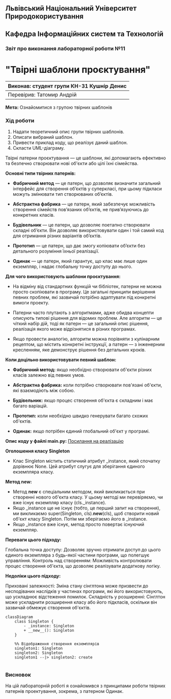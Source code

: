 ## Львівський Національний Університет Природокористування
## Кафедра Інформаційних систем та Технологій

### Звіт про виконання лабораторної роботи №11
# "Твірні шаблони проєктування"

| Виконав: студент групи КН-31 Кушнір Денис |
|------------------------------------------|
| Перевірив: Татомир Андрій                |

**Мета:** Ознайомитися з групою твірних шаблонів

### Хід роботи

1. Надати теоретичний опис групи твірних шаблонів.
2. Описати вибраний шаблон.
3. Привести приклад коду, що реалізує даний шаблон.
4. Скласти UML-діаграму.

Твірні патерни проєктування — це шаблони, які допомагають ефективно та безпечно створювати нові об'єкти або цілі їхні сімейства.

**Основні типи твірних патернів:**

- **Фабричний метод** — це патерн, що дозволяє визначити загальний інтерфейс для створення об’єктів у суперкласі, при цьому підкласи можуть змінювати тип створюваних об’єктів.

- **Абстрактна фабрика** — це патерн, який забезпечує можливість створення сімейств пов’язаних об’єктів, не прив’язуючись до конкретних класів.

- **Будівельник** — це патерн, що дозволяє поетапно створювати складні об’єкти. Він дозволяє використовувати один і той самий код для отримання різних варіантів об’єктів.

- **Прототип** — це патерн, що дає змогу копіювати об’єкти без детального розуміння їхньої реалізації.

- **Одинак** — це патерн, який гарантує, що клас має лише один екземпляр, і надає глобальну точку доступу до нього.

**Для чого використовують шаблони проєктування:**

- На відміну від стандартних функцій чи бібліотек, патерни не можна просто скопіювати в програму. Це загальні принципи вирішення певних проблем, які зазвичай потрібно адаптувати під конкретні вимоги проекту.

- Патерни часто плутають з алгоритмами, адже обидва концепти описують типові рішення для відомих проблем. Але алгоритм — це чіткий набір дій, тоді як патерн — це загальний опис рішення, реалізація якого може відрізнятися в різних програмах.

- Якщо провести аналогію, алгоритм можна порівняти з кулінарним рецептом, що містить конкретні інструкції, а патерн — з інженерним кресленням, яке демонструє рішення без детальних кроків.

**Коли доцільно використовувати певний шаблон:**

- **Фабричний метод:** якщо необхідно створювати об'єкти різних класів залежно від певних умов.

- **Абстрактна фабрика:** коли потрібно створювати пов'язані об'єкти, які взаємодіють між собою.

- **Будівельник:** якщо процес створення об'єкта є складним і має багато варіацій.

- **Прототип:** коли необхідно швидко генерувати багато схожих об'єктів.

- **Одинак:** якщо потрібен єдиний глобальний об'єкт у програмі.

**Опис коду у файлі main.py:**
[Посилання на реалізацію](main.py)


**Оголошення класу Singleton**
- Клас Singleton містить статичний атрибут _instance, який спочатку дорівнює None. Цей атрибут слугує для зберігання єдиного екземпляра класу.

**Метод __new__:**
- Метод __new__ є спеціальним методом, який викликається при створенні нового об'єкта класу. У цьому методі ми перевіряємо, чи вже існує екземпляр класу (cls._instance).
- Якщо _instance ще не існує (тобто, це перший запит на створення), ми викликаємо super(Singleton, cls).__new__(cls), щоб створити новий об'єкт класу Singleton. Потім ми зберігаємо його в _instance.
- Якщо _instance вже існує, метод просто повертає існуючий екземпляр.

**Переваги цього підходу:**

Глобальна точка доступу: Дозволяє зручно отримати доступ до цього єдиного екземпляра з будь-якої частини програми, що полегшує управління.
Контроль над створенням: Можливість контролювати процес створення об'єкта, що дозволяє реалізувати додаткову логіку.


**Недоліки цього підходу:**

Приховані залежності: Зміна стану сінглтона може призвести до несподіваних наслідків у частинах програми, які його використовують, що ускладнює відстеження помилок.
Складність у розширенні: Сінглтон може ускладнити розширення класу або його підкласів, оскільки він зазвичай обмежує створення об'єктів.

```mermaid
classDiagram
    class Singleton {
        - _instance: Singleton
        + __new__(): Singleton
    }

    %% Відображення створення екземплярів
    singleton1: Singleton
    singleton2: Singleton
    singleton1 --|> singleton2: create


```

### Висновок 

На цій лабораторній роботі я ознайомився з принципами роботи твірних патернів проектування, зокрема, з патерном Одинак. 
